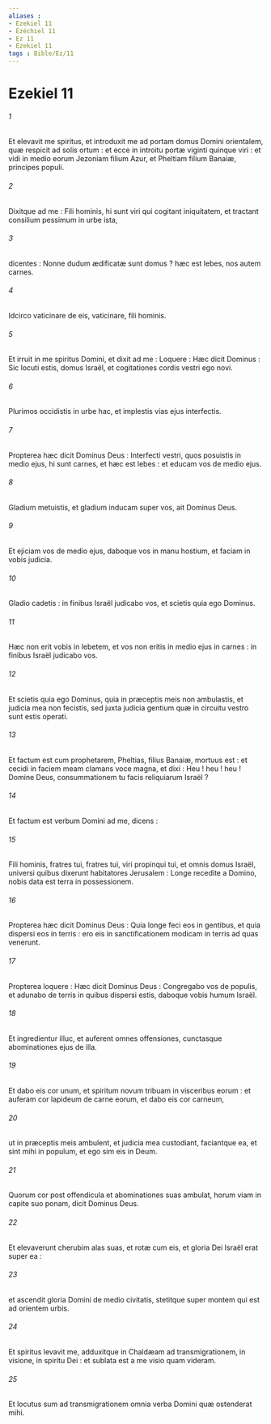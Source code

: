 ```yaml
---
aliases : 
- Ezekiel 11
- Ézéchiel 11
- Ez 11
- Ezekiel 11
tags : Bible/Ez/11
---
```


# Ezekiel 11

###### 1
Et elevavit me spiritus, et introduxit me ad portam domus Domini orientalem, quæ respicit ad solis ortum : et ecce in introitu portæ viginti quinque viri : et vidi in medio eorum Jezoniam filium Azur, et Pheltiam filium Banaiæ, principes populi.
###### 2
Dixitque ad me : Fili hominis, hi sunt viri qui cogitant iniquitatem, et tractant consilium pessimum in urbe ista,
###### 3
dicentes : Nonne dudum ædificatæ sunt domus ? hæc est lebes, nos autem carnes.
###### 4
Idcirco vaticinare de eis, vaticinare, fili hominis.
###### 5
Et irruit in me spiritus Domini, et dixit ad me : Loquere : Hæc dicit Dominus : Sic locuti estis, domus Israël, et cogitationes cordis vestri ego novi.
###### 6
Plurimos occidistis in urbe hac, et implestis vias ejus interfectis.
###### 7
Propterea hæc dicit Dominus Deus : Interfecti vestri, quos posuistis in medio ejus, hi sunt carnes, et hæc est lebes : et educam vos de medio ejus.
###### 8
Gladium metuistis, et gladium inducam super vos, ait Dominus Deus.
###### 9
Et ejiciam vos de medio ejus, daboque vos in manu hostium, et faciam in vobis judicia.
###### 10
Gladio cadetis : in finibus Israël judicabo vos, et scietis quia ego Dominus.
###### 11
Hæc non erit vobis in lebetem, et vos non eritis in medio ejus in carnes : in finibus Israël judicabo vos.
###### 12
Et scietis quia ego Dominus, quia in præceptis meis non ambulastis, et judicia mea non fecistis, sed juxta judicia gentium quæ in circuitu vestro sunt estis operati.
###### 13
Et factum est cum prophetarem, Pheltias, filius Banaiæ, mortuus est : et cecidi in faciem meam clamans voce magna, et dixi : Heu ! heu ! heu ! Domine Deus, consummationem tu facis reliquiarum Israël ?
###### 14
Et factum est verbum Domini ad me, dicens :
###### 15
Fili hominis, fratres tui, fratres tui, viri propinqui tui, et omnis domus Israël, universi quibus dixerunt habitatores Jerusalem : Longe recedite a Domino, nobis data est terra in possessionem.
###### 16
Propterea hæc dicit Dominus Deus : Quia longe feci eos in gentibus, et quia dispersi eos in terris : ero eis in sanctificationem modicam in terris ad quas venerunt.
###### 17
Propterea loquere : Hæc dicit Dominus Deus : Congregabo vos de populis, et adunabo de terris in quibus dispersi estis, daboque vobis humum Israël.
###### 18
Et ingredientur illuc, et auferent omnes offensiones, cunctasque abominationes ejus de illa.
###### 19
Et dabo eis cor unum, et spiritum novum tribuam in visceribus eorum : et auferam cor lapideum de carne eorum, et dabo eis cor carneum,
###### 20
ut in præceptis meis ambulent, et judicia mea custodiant, faciantque ea, et sint mihi in populum, et ego sim eis in Deum.
###### 21
Quorum cor post offendicula et abominationes suas ambulat, horum viam in capite suo ponam, dicit Dominus Deus.
###### 22
Et elevaverunt cherubim alas suas, et rotæ cum eis, et gloria Dei Israël erat super ea :
###### 23
et ascendit gloria Domini de medio civitatis, stetitque super montem qui est ad orientem urbis.
###### 24
Et spiritus levavit me, adduxitque in Chaldæam ad transmigrationem, in visione, in spiritu Dei : et sublata est a me visio quam videram.
###### 25
Et locutus sum ad transmigrationem omnia verba Domini quæ ostenderat mihi.
